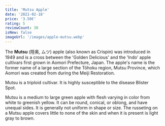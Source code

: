 ```yaml
---
title: 'Mutsu Apple'
date: '2021-02-18'
price: '3.50€'
rating: 5
reviewCount: 30
isNew: false
imageUrl: '/images/apple-mutsu.webp'
---
```


The **Mutsu** (陸奥, ムツ) apple (also known as Crispin) was introduced in 1949 and is a cross between the 'Golden Delicious' and the 'Indo' apple cultivars first grown in Aomori Prefecture, Japan. The apple's name is the former name of a large section of the Tōhoku region, Mutsu Province, which Aomori was created from during the Meiji Restoration.

Mutsu is a triploid cultivar. It is highly susceptible to the disease Blister Spot.

Mutsu is a medium to large green apple with flesh varying in color from white to greenish yellow. It can be round, conical, or oblong, and have unequal sides. It is generally not uniform in shape or size. The russeting on a Mutsu apple covers little to none of the skin and when it is present is light gray to brown.
